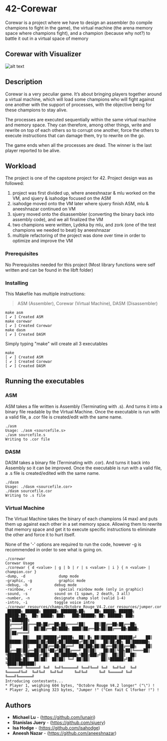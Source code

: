 # 42-Corewar

Corewar is a project where we have to design an assembler (to compile champions to fight in the game), the virtual machine (the arena memory space where champions fight), and a champion (because why not?) to battle it out in a virtual space of memory

## Corewar with Visualizer

![alt text](https://raw.githubusercontent.com/sjuery/42-Corewar/master/image/visualizer.gif)

## Description

Corewar is a very peculiar game. It’s about bringing players together around a
virtual machine, which will load some champions who will fight against one another
with the support of processes, with the objective being for these champions
to stay alive.

The processes are executed sequentially within the same virtual machine and memory
space. They can therefore, among other things, write and rewrite on top of
each others so to corrupt one another, force the others to execute instructions that
can damage them, try to rewrite on the go.

The game ends when all the processes are dead. The winner is the last player
reported to be alive.

## Workload

The project is one of the capstone project for 42. Project design was as followed:
1) project was first divided up, where aneeshnazar & mlu worked on the VM, and sjuery & isahodge focused on the ASM
2) isahodge moved onto the VM later where sjuery finish ASM, mlu & aneeshnazar continued on VM
3) sjuery moved onto the disassembler (converting the binary back into assembly code), and we all finalized the VM
4) two champions were written, Lydeka by mlu, and zork (one of the test champions we needed to beat) by aneeshnazar
5) multiple refactoring of the project was done over time in order to optimize and improve the VM

### Prerequisites

No Prerequisites needed for this project (Most library functions were self written and can be found in the libft folder)

### Installing

This Makefile has multiple instructions:

> ASM (Assembler), Corewar (Virtual Machine), DASM (Disassembler)
```
make asm
[ ✔ ] Created ASM
make corewar
[ ✔ ] Created Corewar
make dasm
[ ✔ ] Created DASM
```
Simply typing "make" will create all 3 executables

```
make
[ ✔ ] Created ASM
[ ✔ ] Created Corewar
[ ✔ ] Created DASM
```

## Running the executables

### ASM

ASM takes a file written is Assembly (Terminating with .s). And turns it into a binary file readable by the Virtual Machine.
Once the executable is run with a valid file, a .cor file is created/edit with the same name.

```
./asm
Usage: ./asm <sourcefile.s>
./asm sourcefile.s
Writing to .cor file
```
### DASM

DASM takes a binary file (Terminating with .cor). And turns it back into Assembly so it can be improved.
Once the executable is run with a valid file, a .s file is created/edited with the same name.

```
./dasm
Usage: ./dasm <sourcefile.cor>
./dasm sourcefile.cor
Writing to .s file
```
### Virtual Machine

The Virtual Machine takes the binary of each champions (4 max) and puts them up against each other in a set memory space. Allowing them to rewrite that memory space and get it to execute specific instructions to eliminate the other and force it to hurt itself.

None of the '-' options are required to run the code, however -g is recommended in order to see what is going on.

```
./corewar 
Corewar Usage
./corewar { d <value> | g | b | r | s <value> | i } { n <value> | champion.cor }
-dump, -d			    dump mode
-graphic, -g			graphic mode
-debug, -b			  debug mode
-rainbow, -r			special rainbow mode (only in graphic)
-sound, -s			  sound on (1 spawn, 2 death, 3 all)
-number, -n			  designate champ slot (valid 1-4)
-intro, -i			  toggle voice intro
./corewar resources/champs/Octobre_Rouge_V4.2.cor resources/jumper.cor
 ██████╗ ██████╗ ██████╗ ███████╗██╗    ██╗ █████╗ ██████╗      ██████╗██╗  ██╗ █████╗ ███╗   ███╗██████╗ ██╗ ██████╗ ███╗   ██╗███████╗
██╔════╝██╔═══██╗██╔══██╗██╔════╝██║    ██║██╔══██╗██╔══██╗    ██╔════╝██║  ██║██╔══██╗████╗ ████║██╔══██╗██║██╔═══██╗████╗  ██║██╔════╝
██║     ██║   ██║██████╔╝█████╗  ██║ █╗ ██║███████║██████╔╝    ██║     ███████║███████║██╔████╔██║██████╔╝██║██║   ██║██╔██╗ ██║███████╗
██║     ██║   ██║██╔══██╗██╔══╝  ██║███╗██║██╔══██║██╔══██╗    ██║     ██╔══██║██╔══██║██║╚██╔╝██║██╔═══╝ ██║██║   ██║██║╚██╗██║╚════██║
╚██████╗╚██████╔╝██║  ██║███████╗╚███╔███╔╝██║  ██║██║  ██║    ╚██████╗██║  ██║██║  ██║██║ ╚═╝ ██║██║     ██║╚██████╔╝██║ ╚████║███████║
 ╚═════╝ ╚═════╝ ╚═╝  ╚═╝╚══════╝ ╚══╝╚══╝ ╚═╝  ╚═╝╚═╝  ╚═╝     ╚═════╝╚═╝  ╚═╝╚═╝  ╚═╝╚═╝     ╚═╝╚═╝     ╚═╝ ╚═════╝ ╚═╝  ╚═══╝╚══════╝
Introducing contestants...
* Player 1, weighing 604 bytes, "Octobre Rouge V4.2 longer" ("\") !
* Player 2, weighing 323 bytes, "Jumper !" ("Cen fait C lforker !") !
```

## Authors

* **Michael Lu** - (https://github.com/lunairi)
* **Stanislas Juery** - (https://github.com/sjuery)
* **Isa Hodge** - (https://github.com/isahodge)
* **Aneesh Nazar** - (https://github.com/aneeshnazar)
